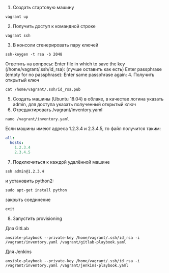 1. Создать стартовую машину
```
vagrant up
```
2. Получить доступ к командной строке
```
vagrant ssh
```
3. В консоли сгенерировать пару ключей
```
ssh-keygen -t rsa -b 2048
```
Ответить на вопросы:
Enter file in which to save the key (/home/vagrant/.ssh/id_rsa): (лучше оставить как есть)
Enter passphrase (empty for no passphrase):
Enter same passphrase again:
4. Получить открытый ключ
```
cat /home/vagrant/.ssh/id_rsa.pub
```
5. Создать машины (Ubuntu 18.04) в облаке, в качестве логина указать admin, для доступа указать полученный открытый ключ
6. Отредактировать /vagrant/inventory.yaml
```
nano /vagrant/inventory.yaml
```
Если машины имеют адреса 1.2.3.4 и 2.3.4.5, то файл получится таким:
```yaml
all:
  hosts:
    1.2.3.4
    2.3.4.5
```
7. Подключиться к каждой удалённой машине
```
ssh admin@1.2.3.4
```
и установить python2:
```
sudo apt-get install python
```
закрыть соединение
```
exit
```
8. Запустить provisioning

Для GitLab
```
ansible-playbook --private-key /home/vagrant/.ssh/id_rsa -i /vagrant/inventory.yaml /vagrant/gitlab-playbook.yaml
```
Для Jenkins
```
ansible-playbook --private-key /home/vagrant/.ssh/id_rsa -i /vagrant/inventory.yaml /vagrant/jenkins-playbook.yaml
```